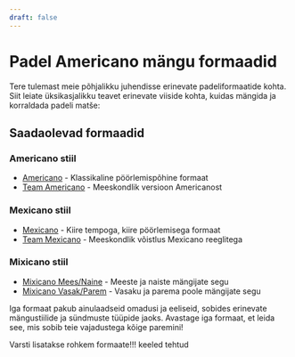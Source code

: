 ```yaml
---
draft: false
---
```


# Padel Americano mängu formaadid

Tere tulemast meie põhjalikku juhendisse erinevate padeliformaatide kohta. Siit leiate üksikasjalikku teavet erinevate viiside kohta, kuidas mängida ja korraldada padeli matše:

## Saadaolevad formaadid

### Americano stiil
- [Americano](/et/americano) - Klassikaline pöörlemispõhine formaat
- [Team Americano](/et/team-americano) - Meeskondlik versioon Americanost

### Mexicano stiil
- [Mexicano](/et/mexicano) - Kiire tempoga, kiire pöörlemisega formaat
- [Team Mexicano](/et/team-mexicano) - Meeskondlik võistlus Mexicano reeglitega

### Mixicano stiil
- [Mixicano Mees/Naine](/et/mixicano) - Meeste ja naiste mängijate segu
- [Mixicano Vasak/Parem](/et/mixicano) - Vasaku ja parema poole mängijate segu

Iga formaat pakub ainulaadseid omadusi ja eeliseid, sobides erinevate mängustiilide ja sündmuste tüüpide jaoks. Avastage iga formaat, et leida see, mis sobib teie vajadustega kõige paremini!

Varsti lisatakse rohkem formaate!!! keeled tehtud